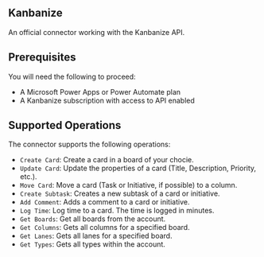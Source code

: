 
## Kanbanize
An official connector working with the Kanbanize API.

## Prerequisites
You will need the following to proceed:
* A Microsoft Power Apps or Power Automate plan
* A Kanbanize subscription with access to API enabled

## Supported Operations
The connector supports the following operations:
* `Create Card`: Create a card in a board of your chocie.
* `Update Card`: Update the properties of a card (Title, Description, Priority, etc.).
* `Move Card`: Move a card (Task or Initiative, if possible) to a column.
* `Create Subtask`: Creates a new subtask of a card or initiative.
* `Add Comment`: Adds a comment to a card or initiative.
* `Log Time`: Log time to a card. The time is logged in minutes.
* `Get Boards`: Get all boards from the account.
* `Get Columns`: Gets all columns for a specified board.
* `Get Lanes`: Gets all lanes for a specified board.
* `Get Types`: Gets all types within the account.